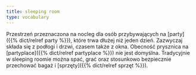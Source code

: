 ```yaml
---
title: sleeping room
type: vocabulary
---
```


Przestrzeń przeznaczona na nocleg dla osób przybywających na [party]({{% dict/relref party %}}), które trwa dłużej niż jeden dzień. Zazwyczaj składa się z podłogi i drzwi, czasem także z okna. Obecność prysznica na [partyplace]({{% dict/relref partyplace %}}) nie jest domyślna. Tradycyjnie w sleeping roomie można spać, grać oraz stosunkowo bezpiecznie przechować bagaż i [sprzęty]({{% dict/relref sprzęt %}}).

